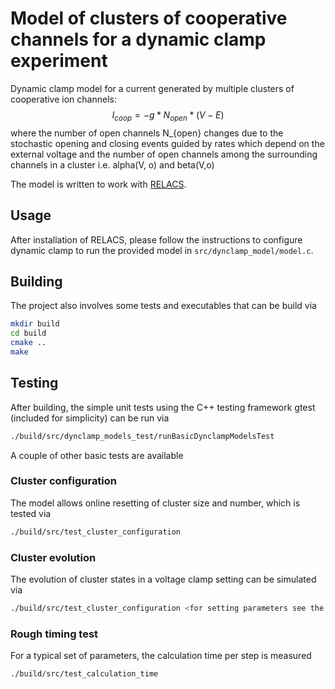 # Model of clusters of cooperative channels for a dynamic clamp experiment

Dynamic clamp model for a current generated by multiple clusters of cooperative ion channels:
$$
I_{coop} = -g*N_{open}*(V-E)
$$
where the number of open channels N_{open} changes due to the stochastic opening and closing events guided by rates
which depend on the external voltage and the number of open channels among the surrounding channels in a cluster i.e.
alpha(V, o) and beta(V,o)

The model is written to work with [RELACS](http://relacs.sourceforge.net/). 
 
## Usage

After installation of RELACS, please follow the instructions to configure dynamic clamp to run the provided model in 
`src/dynclamp_model/model.c`.

## Building

The project also involves some tests and executables that can be build via
```bash
mkdir build
cd build 
cmake ..
make
```

## Testing 
After building, the simple unit tests using the C++ testing framework gtest (included for simplicity) can be run via
```bash
./build/src/dynclamp_models_test/runBasicDynclampModelsTest
```

A couple of other basic tests are available

### Cluster configuration
The model allows online resetting of cluster size and number, which is tested via

```bash
./build/src/test_cluster_configuration
```

### Cluster evolution
The evolution of cluster states in a voltage clamp setting can be simulated via 
```bash
./build/src/test_cluster_configuration <for setting parameters see the source file>
```

### Rough timing test

For a typical set of parameters, the calculation time per step is measured
```bash
./build/src/test_calculation_time
```




